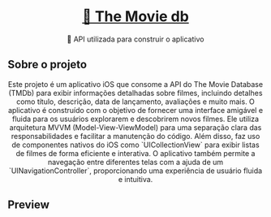 <h1 align="center">
    <a href="https://www.themoviedb.org/movie">🔗 The Movie db </a>
</h1>
<p align="center">🚀 API utilizada para construir o aplicativo</p>

## Sobre o projeto
<p align="center">
Este projeto é um aplicativo iOS que consome a API do The Movie Database (TMDb) para exibir informações detalhadas sobre filmes, incluindo detalhes como título, descrição, data de lançamento, avaliações e muito mais. O aplicativo é construído com o objetivo de fornecer uma interface amigável e fluida para os usuários explorarem e descobrirem novos filmes. Ele utiliza arquitetura MVVM (Model-View-ViewModel) para uma separação clara das responsabilidades e facilitar a manutenção do código. Além disso, faz uso de componentes nativos do iOS como `UICollectionView` para exibir listas de filmes de forma eficiente e interativa. O aplicativo também permite a navegação entre diferentes telas com a ajuda de um `UINavigationController`, proporcionando uma experiência de usuário fluida e intuitiva.

</p>

## Preview
